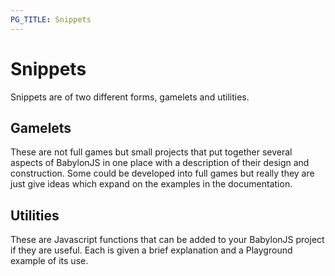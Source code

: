 ```yaml
---
PG_TITLE: Snippets
---
```


# Snippets

Snippets are of two different forms, gamelets and utilities. 

## Gamelets

These are not full games but small projects that put together several aspects of BabylonJS in one place with a description of their design and construction. Some could be developed into full games but really they are just give ideas which expand on the examples in the documentation.

## Utilities

These are Javascript functions that can be added to your BabylonJS project if they are useful. Each is given a brief explanation and a Playground example of its use.



